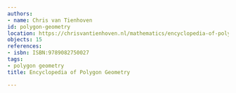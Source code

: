 ```yaml
---
authors:
- name: Chris van Tienhoven
id: polygon-geometry
location: https://chrisvantienhoven.nl/mathematics/encyclopedia-of-poly-geometry
objects: 15
references:
- isbn: ISBN:9789082750027
tags:
- polygon geometry
title: Encyclopedia of Polygon Geometry

---
```


